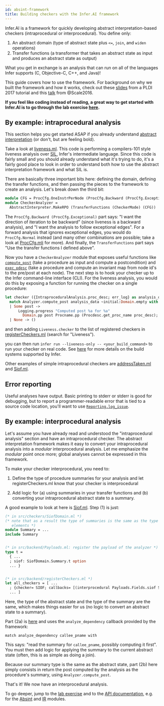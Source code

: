 ```yaml
---
id: absint-framework
title: Building checkers with the Infer.AI framework
---
```


Infer.AI is a framework for quickly developing abstract interpretation-based
checkers (intraprocedural or interprocedural). You define only:

1. An abstract domain (type of abstract state plus `<=`, `join`, and `widen`
operations)
2. Transfer functions (a transformer that takes an abstract state as input and
produces an abstract state as output)

What you get in exchange is an analysis that can run on all of the
languages Infer supports (C, Objective-C, C++, and Java)!

This guide covers how to use the framework. For background on why we built the
framework and how it works, check out these
[slides](/downloads/pldi17-infer-ai-tutorial.pdf) from a PLDI
2017 tutorial and this
[talk](https://atscaleconference.com/videos/getting-the-most-out-of-static-analyzers)
from @Scale2016.

**If you feel like coding instead of reading, a great way to get started with
Infer.AI is to go through the lab exercise
[here](https://github.com/facebook/infer/blob/main/infer/src/labs/README.md).**

## By example: intraprocedural analysis

This section helps you get started ASAP if you already understand
[abstract interpretation](http://www.di.ens.fr/~cousot/AI/IntroAbsInt.html) (or
don't, but are feeling bold).

Take a look at
[liveness.ml](https://github.com/facebook/infer/blob/main/infer/src/checkers/liveness.ml).
This code is performing a compilers-101 style liveness analysis over
[SIL](#ir-basics-sil-cfgs-tenvs-procdescs-and-procnames), Infer's intermediate
language. Since this code is fairly small and you should already understand what
it's trying to do, it's a fairly good place to look in order to understand both
how to use the abstract interpretation framework and what SIL is.

There are basically three important bits here: defining the domain, defining the
transfer functions, and then passing the pieces to the framework to create an
analysis. Let's break down the third bit:

```OCaml
module CFG = ProcCfg.OneInstrPerNode (ProcCfg.Backward (ProcCfg.Exceptional))
module CheckerAnalyzer =
  AbstractInterpreter.MakeRPO (TransferFunctions (CheckerMode) (CFG))
```

The `ProcCfg.Backward (ProcCfg.Exceptional)` part says: "I want the direction of
iteration to be backward" (since liveness is a backward analysis), and "I want
the analysis to follow exceptional edges". For a forward analysis that ignores
exceptional edges, you would do `ProcCfg.Normal` instead (and many other
combinations are possible; take a look at
[ProcCfg.mli](https://github.com/facebook/infer/blob/main/infer/src/absint/ProcCfg.mli)
for more). And finally, the `TransferFunctions` part says "Use the transfer
functions I defined above".

Now you have a `CheckerAnalyzer` module that exposes useful functions
like
[`compute_post`](https://github.com/facebook/infer/blob/main/infer/src/absint/AbstractInterpreter.mli#L30)
(take a procedure as input and compute a postcondition) and
[`exec_pdesc`](https://github.com/facebook/infer/blob/main/infer/src/absint/AbstractInterpreter.mli#L36)
(take a procedure and compute an invariant map from node id's to the
pre/post at each node). The next step is to hook your checker up to
the Infer command-line interface (CLI). For the liveness analysis, you
would do this by exposing a function for running the checker on a
single procedure:

```OCaml
let checker ({IntraproceduralAnalysis.proc_desc; err_log} as analysis_data) =
  match Analyzer.compute_post analysis_data ~initial:Domain.empty with
  | Some post ->
      Logging.progress "Computed post %a for %a"
        Domain.pp post Procname.pp (Procdesc.get_proc_name proc_desc);
  | None -> ()
```

and then adding `Liveness.checker` to the list of registered checkers
in
[registerCheckers.ml](https://github.com/facebook/infer/blob/main/infer/src/backend/registerCheckers.ml)
(search for "Liveness").

you can then run `infer run --liveness-only -- <your_build_command>` to run your
checker on real code. See [here](/docs/1.0.0/analyzing-apps-or-projects) for more
details on the build systems supported by Infer.

Other examples of simple intraprocedural checkers are
[addressTaken.ml](https://github.com/facebook/infer/blob/main/infer/src/checkers/addressTaken.ml)
and
[Siof.ml](https://github.com/facebook/infer/blob/main/infer/src/checkers/Siof.ml).

## Error reporting

Useful analyses have output. Basic printing to stderr or stderr is
good for debugging, but to report a programmer-readable error that is
tied to a source code location, you'll want to use
[`Reporting.log_issue`](pathname:///odoc/1.0.0/infer/Absint/Reporting/index.html#val-log_issue).

## By example: interprocedural analysis

Let's assume you have already read and understood the "intraprocedural analysis"
section and have an intraprocedural checker. The abstract interpretation
framework makes it easy to convert your intraprocedural analysis into a
_modular_ interprocedural analysis. Let me emphasize the _modular_ point once
more; global analyses cannot be expressed in this framework.

To make your checker interprocedural, you need to:

1. Define the type of procedure summaries for your analysis and let
registerCheckers.ml know that your checker is interprocedural

2. Add logic for (a) using summaries in your transfer functions and (b)
converting your intraprocedural abstract state to a summary.

A good example to look at here is
[Siof.ml](https://github.com/facebook/infer/blob/main/infer/src/checkers/Siof.ml).
Step (1) is just:

```OCaml
(* in src/checkers/SiofDomain.ml *)
(* note that as a result the type of summaries is the same as the type of domain
   elements *)
module Summary = ...
include Summary


(* in src/backend/Payloads.ml: register the payload of the analyzer *)
type t =
  { ...
  ; siof: SiofDomain.Summary.t option
  ... }


(* in src/backend/registerCheckers.ml *)
let all_checkers = [ ...
  ; {checker= SIOF; callbacks= [(interprocedural Payloads.Fields.siof Siof.checker, Clang)]}
  ... ]
```

Here, the type of the abstract state and the type of the summary are the same,
which makes things easier for us (no logic to convert an abstract state to a
summary).

Part (2a) is
[here](https://github.com/facebook/infer/blob/be4ddc48f6330b7b788d899ce12ca51b4d673530/infer/src/checkers/Siof.ml#L168)
and uses the `analyze_dependency` callback provided by the framework:

```
match analyze_dependency callee_pname with
```

This says: "read the summary for `callee_pname`, possibly computing it
first". You must then add logic for applying the summary to the
current abstract state (often, this is as simple as doing a join).

Because our summary type is the same as the abstract state, part (2b)
here simply consists in return the post computed by the analysis as
the procedure's summary, using `Analyzer.compute_post`.

That's it! We now have an interprocedural analysis.

To go deeper, jump to the [lab
exercise](https://github.com/facebook/infer/blob/main/infer/src/labs/README.md)
and to the [API documentation](internal-API/), e.g. for the
[Absint](pathname:///odoc/1.0.0/infer/Absint.html) and
[IR](pathname:///odoc/1.0.0/infer/IR.html) modules.
